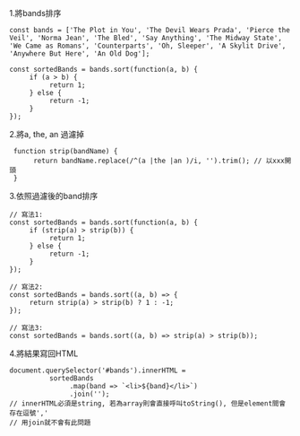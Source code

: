 1.將bands排序

    const bands = ['The Plot in You', 'The Devil Wears Prada', 'Pierce the Veil', 'Norma Jean', 'The Bled', 'Say Anything', 'The Midway State', 'We Came as Romans', 'Counterparts', 'Oh, Sleeper', 'A Skylit Drive', 'Anywhere But Here', 'An Old Dog'];

    const sortedBands = bands.sort(function(a, b) {
         if (a > b) {
              return 1;
         } else {
              return -1;
         }
    });

2.將a, the, an 過濾掉

     function strip(bandName) {
          return bandName.replace(/^(a |the |an )/i, '').trim(); // 以xxx開頭
     }

3.依照過濾後的band排序

    // 寫法1:
    const sortedBands = bands.sort(function(a, b) {
         if (strip(a) > strip(b)) {
              return 1;
         } else {
              return -1;
         }
    });

    // 寫法2:
    const sortedBands = bands.sort((a, b) => {
         return strip(a) > strip(b) ? 1 : -1;
    });

    // 寫法3:
    const sortedBands = bands.sort((a, b) => strip(a) > strip(b));

4.將結果寫回HTML

    document.querySelector('#bands').innerHTML =
              sortedBands
                   .map(band => `<li>${band}</li>`)
                   .join('');
    // innerHTML必須是string, 若為array則會直接呼叫toString(), 但是element間會存在逗號','
    // 用join就不會有此問題
